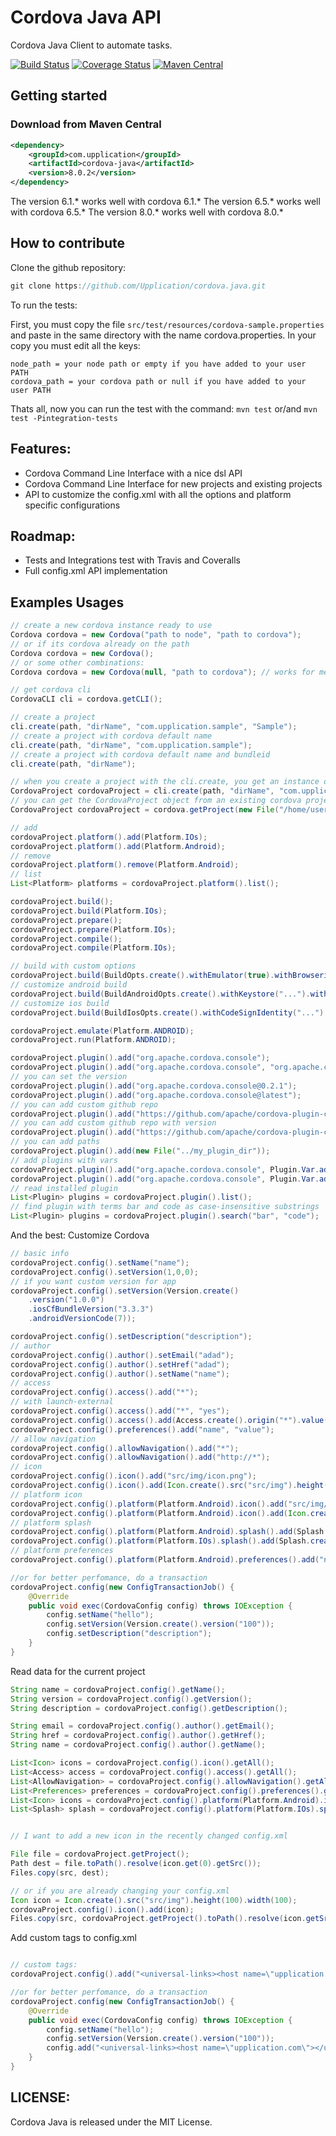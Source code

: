 # Cordova Java API

Cordova Java Client to automate tasks.


[![Build Status](https://travis-ci.org/Upplication/cordova-java.svg?branch=master)](https://travis-ci.org/Upplication/cordova-java/builds) [![Coverage Status](https://coveralls.io/repos/github/Upplication/cordova-java/badge.svg?branch=master)](https://coveralls.io/github/Upplication/cordova-java?branch=master) [![Maven Central](https://maven-badges.herokuapp.com/maven-central/com.upplication/cordova-java/badge.svg)](https://maven-badges.herokuapp.com/maven-central/com.upplication/cordova-java)

## Getting started

### Download from Maven Central

```XML
<dependency>
	<groupId>com.upplication</groupId>
	<artifactId>cordova-java</artifactId>
	<version>8.0.2</version>
</dependency>
```

The version 6.1.* works well with cordova 6.1.*
The version 6.5.* works well with cordova 6.5.*
The version 8.0.* works well with cordova 8.0.*

## How to contribute

Clone the github repository:

```java
git clone https://github.com/Upplication/cordova.java.git
```

To run the tests:

First, you must copy the file `src/test/resources/cordova-sample.properties` and paste in the same directory with the name cordova.properties. In your copy you must edit all the keys:

```
node_path = your node path or empty if you have added to your user PATH
cordova_path = your cordova path or null if you have added to your user PATH
```

Thats all, now you can run the test with the command: `mvn test` or/and `mvn test -Pintegration-tests`

## Features:

* Cordova Command Line Interface with a nice dsl API
* Cordova Command Line Interface for new projects and existing projects
* API to customize the config.xml with all the options and platform specific configurations

## Roadmap:

* Tests and Integrations test with Travis and Coveralls
* Full config.xml API implementation


## Examples Usages

```java
// create a new cordova instance ready to use
Cordova cordova = new Cordova("path to node", "path to cordova");
// or if its cordova already on the path
Cordova cordova = new Cordova();
// or some other combinations:
Cordova cordova = new Cordova(null, "path to cordova"); // works for me in windows 10
```

```java
// get cordova cli
CordovaCLI cli = cordova.getCLI();
```

```java
// create a project
cli.create(path, "dirName", "com.upplication.sample", "Sample");
// create a project with cordova default name
cli.create(path, "dirName", "com.upplication.sample"); 
// create a project with cordova default name and bundleid
cli.create(path, "dirName"); 
```

```java
// when you create a project with the cli.create, you get an instance of the current cordovaProject
CordovaProject cordovaProject = cli.create(path, "dirName", "com.upplication.sample", "Sample");
// you can get the CordovaProject object from an existing cordova project
CordovaProject cordovaProject = cordova.getProject(new File("/home/user/projects/existing-project"));
```

```java
// add
cordovaProject.platform().add(Platform.IOs);
cordovaProject.platform().add(Platform.Android);
// remove
cordovaProject.platform().remove(Platform.Android);
// list
List<Platform> platforms = cordovaProject.platform().list();
```

```java
cordovaProject.build();
cordovaProject.build(Platform.IOs);
cordovaProject.prepare();
cordovaProject.prepare(Platform.IOs);
cordovaProject.compile();
cordovaProject.compile(Platform.IOs);
```

```java
// build with custom options
cordovaProject.build(BuildOpts.create().withEmulator(true).withBrowserify(true));
// customize android build
cordovaProject.build(BuildAndroidOpts.create().withKeystore("...").withAlias("...").withStorePassword("...").withPassword("...."));
// customize ios build
cordovaProject.build(BuildIosOpts.create().withCodeSignIdentity("...").withProvisioningProfile("...").withDevelopmentTeam("..."));
```

```java
cordovaProject.emulate(Platform.ANDROID);
cordovaProject.run(Platform.ANDROID);
```

```java
cordovaProject.plugin().add("org.apache.cordova.console");
cordovaProject.plugin().add("org.apache.cordova.console", "org.apache.cordova.device");
// you can set the version
cordovaProject.plugin().add("org.apache.cordova.console@0.2.1");
cordovaProject.plugin().add("org.apache.cordova.console@latest");
// you can add custom github repo
cordovaProject.plugin().add("https://github.com/apache/cordova-plugin-console.git");
// you can add custom github repo with version
cordovaProject.plugin().add("https://github.com/apache/cordova-plugin-console.git@latest");
// you can add paths
cordovaProject.plugin().add(new File("../my_plugin_dir"));
// add plugins with vars
cordovaProject.plugin().add("org.apache.cordova.console", Plugin.Var.add("variable"));
cordovaProject.plugin().add("org.apache.cordova.console", Plugin.Var.add("variable"), Plugin.Var.add("anotherOne"));
// read installed plugin
List<Plugin> plugins = cordovaProject.plugin().list();
// find plugin with terms bar and code as case-insensitive substrings
List<Plugin> plugins = cordovaProject.plugin().search("bar", "code");
```

And the best: Customize Cordova

```java
// basic info
cordovaProject.config().setName("name");
cordovaProject.config().setVersion(1,0,0);
// if you want custom version for app
cordovaProject.config().setVersion(Version.create()
    .version("1.0.0")
    .iosCfBundleVersion("3.3.3")
    .androidVersionCode(7));

cordovaProject.config().setDescription("description");
// author
cordovaProject.config().author().setEmail("adad");
cordovaProject.config().author().setHref("adad");
cordovaProject.config().author().setName("name");
// access
cordovaProject.config().access().add("*");
// with launch-external
cordovaProject.config().access().add("*", "yes");
cordovaProject.config().access().add(Access.create().origin("*").value("disable").subdomains(true));
cordovaProject.config().preferences().add("name", "value");
// allow navigation
cordovaProject.config().allowNavigation().add("*");
cordovaProject.config().allowNavigation().add("http://*");
// icon
cordovaProject.config().icon().add("src/img/icon.png");
cordovaProject.config().icon().add(Icon.create().src("src/img").height(100).width(100).density("zsdad"));
// platform icon
cordovaProject.config().platform(Platform.Android).icon().add("src/img/android/icon.png")
cordovaProject.config().platform(Platform.Android).icon().add(Icon.create().src("src/img").density("ldpi"));
// platform splash
cordovaProject.config().platform(Platform.Android).splash().add(Splash.create().src("dest/splash.png").density("low"));
cordovaProject.config().platform(Platform.IOs).splash().add(Splash.create().src("dest/splash.png").width(320).height(100));
// platform preferences
cordovaProject.config().platform(Platform.Android).preferences().add("name", "value");

//or for better perfomance, do a transaction
cordovaProject.config(new ConfigTransactionJob() {
    @Override
    public void exec(CordovaConfig config) throws IOException {
        config.setName("hello");
        config.setVersion(Version.create().version("100"));
        config.setDescription("description");
    }
}
```

Read data for the current project

```java
String name = cordovaProject.config().getName();
String version = cordovaProject.config().getVersion();
String description = cordovaProject.config().getDescription();

String email = cordovaProject.config().author().getEmail();
String href = cordovaProject.config().author().getHref();
String name = cordovaProject.config().author().getName();

List<Icon> icons = cordovaProject.config().icon().getAll();
List<Access> access = cordovaProject.config().access().getAll();
List<AllowNavigation> = cordovaProject.config().allowNavigation().getAll();
List<Preferences> preferences = cordovaProject.config().preferences().getAll();
List<Icon> icons = cordovaProject.config().platform(Platform.Android).icon().getAll();
List<Splash> splash = cordovaProject.config().platform(Platform.IOs).splash().getAll();


// I want to add a new icon in the recently changed config.xml

File file = cordovaProject.getProject();
Path dest = file.toPath().resolve(icon.get(0).getSrc());
Files.copy(src, dest);

// or if you are already changing your config.xml
Icon icon = Icon.create().src("src/img").height(100).width(100);
cordovaProject.config().icon().add(icon);
Files.copy(src, cordovaProject.getProject().toPath().resolve(icon.getSrc()));
```

Add custom tags to config.xml

```java

// custom tags:
cordovaProject.config().add("<universal-links><host name=\"upplication.com\"></universal-links>");

//or for better perfomance, do a transaction
cordovaProject.config(new ConfigTransactionJob() {
    @Override
    public void exec(CordovaConfig config) throws IOException {
        config.setName("hello");
        config.setVersion(Version.create().version("100"));
        config.add("<universal-links><host name=\"upplication.com\"></universal-links>");
    }
}

```

## LICENSE:

Cordova Java is released under the MIT License.


